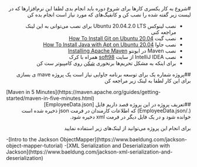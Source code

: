 <div dir="rtl" >

#شروع به کار
یکسری کارها  برای شروع دوره باید انجام بدی
لطفا این نرم‌افزارها که در لیست زیر گفته شده را نصب کن و کانفیگ‌های که مورد نیاز است انجام بده کن

- نصب لینوکس Ubuntu 20.04.2.0 LTS برای نصب می‌توانی به این لینک مراجعه کنی
- نصب گیت [How To Install Git on Ubuntu 20.04](https://www.digitalocean.com/community/tutorials/how-to-install-git-on-ubuntu-20-04)
- نصب جاوا [How To Install Java with Apt on Ubuntu 20.04](https://www.digitalocean.com/community/tutorials/how-to-install-java-with-apt-on-ubuntu-20-04)
- نصب Maven در ابونتو [Installing Apache Maven](https://maven.apache.org/install.html)
- نصب IntelliJ IDEA از سایت [soft98](https://soft98.ir) همراه با کرک
- برای اینکه به مشکل تحریم‌ها برنخوری [شکن](https://shecan.ir/) روی کامپیوتر ست کن

##پروژه شماره یک
برای توسعه برنامه جاوایی نیاز است یک پروژه mave ی بسازی برای این کار لطفا به لینک زیر مراجعه کن
<div dir="ltr">
[Maven in 5 Minutes](https://maven.apache.org/guides/getting-started/maven-in-five-minutes.html)
</div>
##تعریف پروژه
در این پروژه قصد داریم فایل [EmployeeData.json](./EmployeeData.json) که اطلاعات کارمندان در فرمت json ذخیره شده است خوانده شود و در یک فایل دیگر در فرمت xml دخیره شود.

برای انجام این پروژه می‌توانید از لینک‌های زیر استفاده نمایید
<div dir="ltr">
-[Intro to the Jackson ObjectMapper](https://www.baeldung.com/jackson-object-mapper-tutorial)
-[XML Serialization and Deserialization with Jackson](https://www.baeldung.com/jackson-xml-serialization-and-deserialization)
</div>
</div>